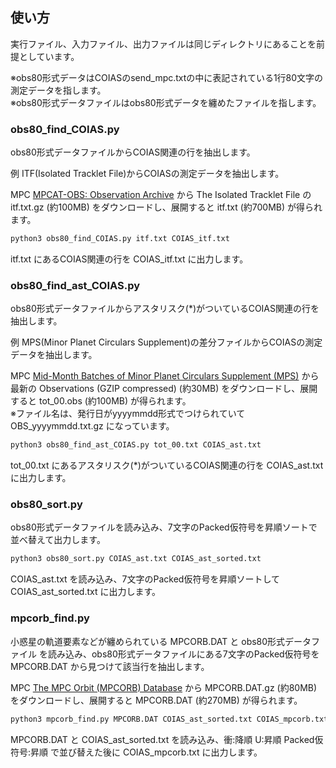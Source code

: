 ## 使い方

実行ファイル、入力ファイル、出力ファイルは同じディレクトリにあることを前提としています。

※obs80形式データはCOIASのsend_mpc.txtの中に表記されている1行80文字の測定データを指します。<br>※obs80形式データファイルはobs80形式データを纏めたファイルを指します。


### obs80_find_COIAS.py

obs80形式データファイルからCOIAS関連の行を抽出します。

例 ITF(Isolated Tracklet File)からCOIASの測定データを抽出します。

MPC [MPCAT-OBS: Observation Archive](https://www.minorplanetcenter.net/iau/ECS/MPCAT-OBS/MPCAT-OBS.html) から
The Isolated Tracklet File の itf.txt.gz (約100MB) をダウンロードし、展開すると itf.txt (約700MB) が得られます。

```bash
python3 obs80_find_COIAS.py itf.txt COIAS_itf.txt
```

itf.txt にあるCOIAS関連の行を COIAS_itf.txt に出力します。


### obs80_find_ast_COIAS.py

obs80形式データファイルからアスタリスク(*)がついているCOIAS関連の行を抽出します。

例 MPS(Minor Planet Circulars Supplement)の差分ファイルからCOIASの測定データを抽出します。

MPC [Mid-Month Batches of Minor Planet Circulars Supplement (MPS)](https://www.minorplanetcenter.net/iau/ECS/MPCUPDATE/MidMonthMPS.html) から
最新の Observations (GZIP compressed) (約30MB) をダウンロードし、展開すると tot_00.obs (約100MB) が得られます。<br>
※ファイル名は、発行日がyyyymmdd形式でつけられていて OBS_yyyymmdd.txt.gz になっています。

```bash
python3 obs80_find_ast_COIAS.py tot_00.txt COIAS_ast.txt
```

tot_00.txt にあるアスタリスク(*)がついているCOIAS関連の行を COIAS_ast.txt に出力します。


### obs80_sort.py

obs80形式データファイルを読み込み、7文字のPacked仮符号を昇順ソートで並べ替えて出力します。

```bash
python3 obs80_sort.py COIAS_ast.txt COIAS_ast_sorted.txt
```

COIAS_ast.txt を読み込み、7文字のPacked仮符号を昇順ソートして COIAS_ast_sorted.txt に出力します。


### mpcorb_find.py

小惑星の軌道要素などが纏められている MPCORB.DAT と obs80形式データファイル を読み込み、obs80形式データファイルにある7文字のPacked仮符号を MPCORB.DAT から見つけて該当行を抽出します。

MPC [The MPC Orbit (MPCORB) Database](https://www.minorplanetcenter.net/iau/MPCORB.html) から
MPCORB.DAT.gz (約80MB) をダウンロードし、展開すると MPCORB.DAT (約270MB) が得られます。

```bash
python3 mpcorb_find.py MPCORB.DAT COIAS_ast_sorted.txt COIAS_mpcorb.txt
```

MPCORB.DAT と COIAS_ast_sorted.txt を読み込み、衝:降順 U:昇順 Packed仮符号:昇順 で並び替えた後に COIAS_mpcorb.txt に出力します。

